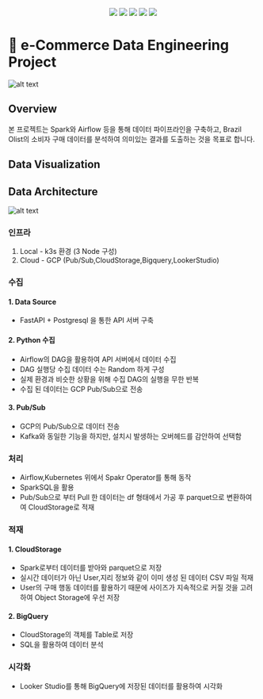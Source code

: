 <p align="center">
  <img src="https://img.shields.io/badge/Python-3776AB?style=flat-square&logo=Python&logoColor=white">
  <img src="https://img.shields.io/badge/Apache Spark-E25A1C?style=flat-square&logo=Apache Spark&logoColor=white">
  <img src="https://img.shields.io/badge/Apache Airflow-017CEE?style=flat-square&logo=Apache Airflow&logoColor=white">
  <img src="https://img.shields.io/badge/Google BigQuery-669DF6?style=flat-square&logo=Google BigQuery&logoColor=white">
  <img src="https://img.shields.io/badge/Google Cloud Storage-AECBFA?style=flat-square&logo=Google Cloud Storage&logoColor=white">
</p>

# :rocket: e-Commerce Data Engineering Project
![alt text](images/banner.png)



## Overview

본 프로젝트는 Spark와 Airflow 등을 통해 데이터 파이프라인을 구축하고, Brazil Olist의 소비자 구매 데이터를 분석하여 의미있는 결과를 도출하는 것을 목표로 합니다.
## Data Visualization

## Data Architecture

![alt text](images/architecture.png)
### 인프라
1. Local - k3s 환경 (3 Node 구성)
2. Cloud - GCP (Pub/Sub,CloudStorage,Bigquery,LookerStudio)
### 수집
#### 1. Data Source
- FastAPI + Postgresql 을 통한 API 서버 구축
#### 2. Python 수집
- Airflow의 DAG을 활용하여 API 서버에서 데이터 수집
- DAG 실행당 수집 데이터 수는 Random 하게 구성
- 실제 환경과 비슷한 상황을 위해 수집 DAG의 실행을 무한 반복
- 수집 된 데이터는 GCP Pub/Sub으로 전송

#### 3. Pub/Sub
- GCP의 Pub/Sub으로 데이터 전송
- Kafka와 동일한 기능을 하지만, 설치시 발생하는 오버헤드를 감안하여 선택함

### 처리
- Airflow,Kubernetes 위에서 Spakr Operator를 통해 동작
- SparkSQL을 활용
- Pub/Sub으로 부터 Pull 한 데이터는 df 형태에서 가공 후 parquet으로 변환하여여 CloudStorage로 적재

### 적재
#### 1. CloudStorage
- Spark로부터 데이터를 받아와 parquet으로 저장
- 실시간 데이터가 아닌 User,지리 정보와 같이 이미 생성 된 데이터 CSV 파일 적재
- User의 구매 행동 데이터를 활용하기 때문에 사이즈가 지속적으로 커질 것을 고려하여 Object Storage에 우선 저장

#### 2. BigQuery
- CloudStorage의 객체를 Table로 저장
- SQL을 활용하여 데이터 분석

### 시각화
- Looker Studio를 통해 BigQuery에 저장된 데이터를 활용하여 시각화
